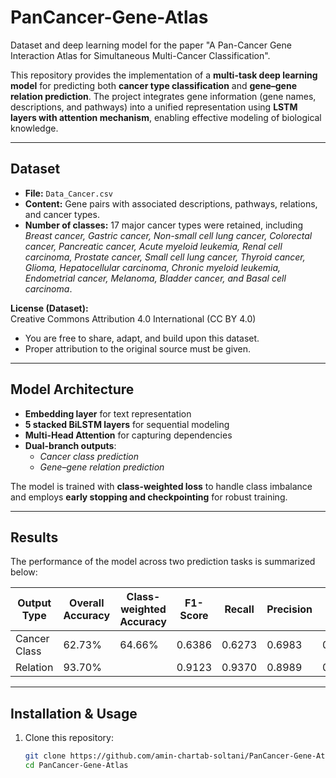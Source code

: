 # PanCancer-Gene-Atlas
Dataset and deep learning model for the paper "A Pan-Cancer Gene Interaction Atlas for Simultaneous Multi-Cancer Classification".

This repository provides the implementation of a **multi-task deep learning model** for predicting both **cancer type classification** and **gene–gene relation prediction**. The project integrates gene information (gene names, descriptions, and pathways) into a unified representation using **LSTM layers with attention mechanism**, enabling effective modeling of biological knowledge.

---

## Dataset

- **File:** `Data_Cancer.csv`  
- **Content:** Gene pairs with associated descriptions, pathways, relations, and cancer types.  
- **Number of classes:** 17 major cancer types were retained, including *Breast cancer, Gastric cancer, Non-small cell lung cancer, Colorectal cancer, Pancreatic cancer, Acute myeloid leukemia, Renal cell carcinoma, Prostate cancer, Small cell lung cancer, Thyroid cancer, Glioma, Hepatocellular carcinoma, Chronic myeloid leukemia, Endometrial cancer, Melanoma, Bladder cancer, and Basal cell carcinoma*.  

**License (Dataset):**  
Creative Commons Attribution 4.0 International (CC BY 4.0)  
- You are free to share, adapt, and build upon this dataset.  
- Proper attribution to the original source must be given.  

---

## Model Architecture

- **Embedding layer** for text representation  
- **5 stacked BiLSTM layers** for sequential modeling  
- **Multi-Head Attention** for capturing dependencies  
- **Dual-branch outputs**:
  - *Cancer class prediction*  
  - *Gene–gene relation prediction*  

The model is trained with **class-weighted loss** to handle class imbalance and employs **early stopping and checkpointing** for robust training.

---

## Results

The performance of the model across two prediction tasks is summarized below:

| Output Type   | Overall Accuracy | Class-weighted Accuracy | F1-Score | Recall | Precision | AUC   |
|---------------|----------------- |-------------------------|----------|--------|-----------|-------|
| Cancer Class  | 62.73%           | 64.66%                  | 0.6386   | 0.6273 | 0.6983    | 0.9442|
| Relation      | 93.70%           |                         | 0.9123   | 0.9370 | 0.8989    | 0.9986|

---

## Installation & Usage

1. Clone this repository:
   ```bash
   git clone https://github.com/amin-chartab-soltani/PanCancer-Gene-Atlas.git
   cd PanCancer-Gene-Atlas

